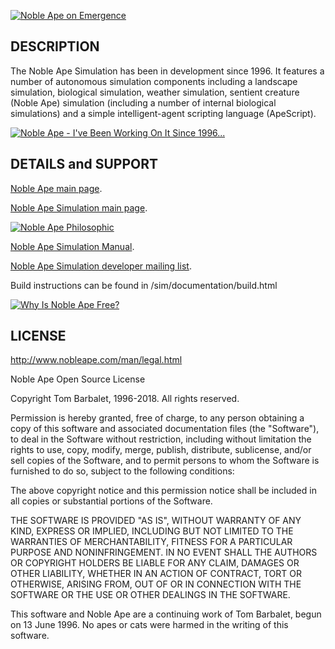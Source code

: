 [![Noble Ape on Emergence](http://i.ytimg.com/vi/BdANrTDer9c/hqdefault.jpg)](//www.youtube.com/watch?v=BdANrTDer9c "Noble Ape on Emergence")

## DESCRIPTION

The Noble Ape Simulation has been in development since 1996. It features a number of autonomous simulation components including a landscape simulation, biological simulation, weather simulation, sentient creature (Noble Ape) simulation (including a number of internal biological simulations) and a simple intelligent-agent scripting language (ApeScript).

[![Noble Ape - I've Been Working On It Since 1996...](http://i.ytimg.com/vi/xmieOO623wY/hqdefault.jpg)](//www.youtube.com/watch?v=xmieOO623wY "Noble Ape - I've Been Working On It Since 1996...")

## DETAILS and SUPPORT

[Noble Ape main page](http://www.nobleape.com/).

[Noble Ape Simulation main page](http://www.nobleape.com/sim/).

[![Noble Ape Philosophic](http://i.ytimg.com/vi/zXDenS8mO70/hqdefault.jpg)](//www.youtube.com/watch?v=zXDenS8mO70 "Noble Ape Philosophic")

[Noble Ape Simulation Manual](http://www.nobleape.com/man/).

[Noble Ape Simulation developer mailing list](http://www.nobleape.com/mailman/listinfo/developer_nobleape.com).

Build instructions can be found in /sim/documentation/build.html

[![Why Is Noble Ape Free?](http://i.ytimg.com/vi/M8-BrQTYV20/hqdefault.jpg)](//www.youtube.com/watch?v=M8-BrQTYV20 "Why Is Noble Ape Free?")

## LICENSE

http://www.nobleape.com/man/legal.html

Noble Ape Open Source License

Copyright Tom Barbalet, 1996-2018. All rights reserved.

Permission is hereby granted, free of charge, to any person obtaining a copy of this software and associated documentation files (the "Software"), to deal in the Software without restriction, including without limitation the rights to use, copy, modify, merge, publish, distribute, sublicense, and/or sell copies of the Software, and to permit persons to whom the Software is furnished to do so, subject to the following conditions:

The above copyright notice and this permission notice shall be included in all copies or substantial portions of the Software.

THE SOFTWARE IS PROVIDED "AS IS", WITHOUT WARRANTY OF ANY KIND, EXPRESS OR IMPLIED, INCLUDING BUT NOT LIMITED TO THE WARRANTIES OF MERCHANTABILITY, FITNESS FOR A PARTICULAR PURPOSE AND NONINFRINGEMENT. IN NO EVENT SHALL THE AUTHORS OR COPYRIGHT HOLDERS BE LIABLE FOR ANY CLAIM, DAMAGES OR OTHER LIABILITY, WHETHER IN AN ACTION OF CONTRACT, TORT OR OTHERWISE, ARISING FROM, OUT OF OR IN CONNECTION WITH THE SOFTWARE OR THE USE OR OTHER DEALINGS IN THE SOFTWARE.

This software and Noble Ape are a continuing work of Tom Barbalet, begun on 13 June 1996. No apes or cats were harmed in the writing of this software.
